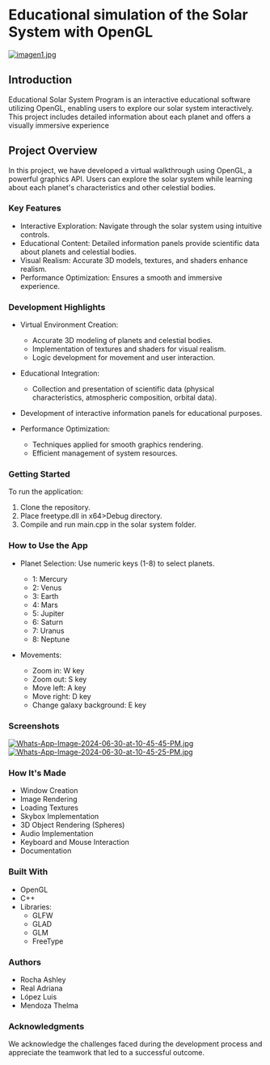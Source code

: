 # Educational simulation of the Solar System with OpenGL

[![imagen1.jpg](https://i.postimg.cc/qqXrNrL0/imagen1.jpg)](https://postimg.cc/y3dtGwtr)

## Introduction

Educational Solar System Program is an interactive educational software utilizing OpenGL, enabling users to explore our solar system interactively. This project includes detailed information about each planet and offers a visually immersive experience

## Project Overview

In this project, we have developed a virtual walkthrough using OpenGL, a powerful graphics API. Users can explore the solar system while learning about each planet's characteristics and other celestial bodies.

### Key Features

- Interactive Exploration: Navigate through the solar system using intuitive controls.
- Educational Content: Detailed information panels provide scientific data about planets and celestial bodies.
- Visual Realism: Accurate 3D models, textures, and shaders enhance realism.
- Performance Optimization: Ensures a smooth and immersive experience.
### Development Highlights

- Virtual Environment Creation:
  - Accurate 3D modeling of planets and celestial bodies.
  - Implementation of textures and shaders for visual realism.
  - Logic development for movement and user interaction.

- Educational Integration:
  - Collection and presentation of scientific data (physical characteristics, atmospheric composition, orbital data).
- Development of interactive information panels for educational purposes.

- Performance Optimization:
  - Techniques applied for smooth graphics rendering.
  - Efficient management of system resources.

### Getting Started

To run the application:

1. Clone the repository.
2. Place freetype.dll in x64>Debug directory.
3. Compile and run main.cpp in the solar system folder.

### How to Use the App

- Planet Selection: Use numeric keys (1-8) to select planets.
  - 1: Mercury
  - 2: Venus
  - 3: Earth
  - 4: Mars
  - 5: Jupiter
  - 6: Saturn
  - 7: Uranus
  - 8: Neptune

- Movements:
  - Zoom in: W key
  - Zoom out: S key
  - Move left: A key
  - Move right: D key
  - Change galaxy background: E key

### Screenshots
[![Whats-App-Image-2024-06-30-at-10-45-45-PM.jpg](https://i.postimg.cc/0NFP3cjg/Whats-App-Image-2024-06-30-at-10-45-45-PM.jpg)](https://postimg.cc/7C3FJ1SX)
[![Whats-App-Image-2024-06-30-at-10-45-25-PM.jpg](https://i.postimg.cc/9M9CjZwD/Whats-App-Image-2024-06-30-at-10-45-25-PM.jpg)](https://postimg.cc/Fdh2yfZv)

### How It's Made

- Window Creation
- Image Rendering
- Loading Textures
- Skybox Implementation
- 3D Object Rendering (Spheres)
- Audio Implementation
- Keyboard and Mouse Interaction
- Documentation

### Built With

- OpenGL
- C++
- Libraries:
  - GLFW
  - GLAD
  - GLM
  - FreeType

### Authors
- Rocha Ashley
- Real Adriana
- López Luis
- Mendoza Thelma


### Acknowledgments

We acknowledge the challenges faced during the development process and appreciate the teamwork that led to a successful outcome.


